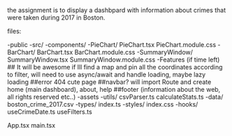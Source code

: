 the assignment is to display a dashbpard with information about crimes that were taken during 2017 in Boston.

files:

-public
-src/
  -components/
    -PieChart/
        PieChart.tsx
        PieChart.module.css
    -BarChart/
      BarChart.tsx
      BarChart.module.css
    -SummaryWindow/
      SummaryWindow.tsx
      SummaryWindow.module.css
    -Features (if time left)
      ## It will be awesome if Ill find a map and pin all the coordinates according to filter, will need to use async/await and handle loading, maybe lazy loading
      ##error 404 cute page
      ##navbar? will import Route and create home (main dashboard), about, help
      ##footer (information about the web, all rights reserved etc..)
  -assets
  -utils/
    csvParser.ts
    calculateStats.ts
  -data/
    boston_crime_2017.csv
  -types/
    index.ts
  -styles/
    index.css
  -hooks/
    useCrimeDate.ts
    useFilters.ts

App.tsx
main.tsx

